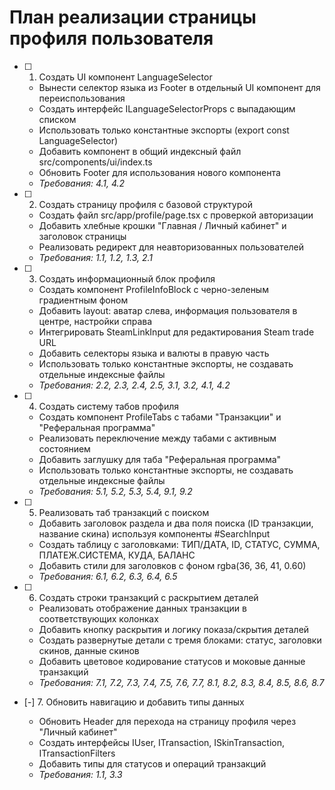 # План реализации страницы профиля пользователя

- [ ] 1. Создать UI компонент LanguageSelector

  - Вынести селектор языка из Footer в отдельный UI компонент для переиспользования
  - Создать интерфейс ILanguageSelectorProps с выпадающим списком
  - Использовать только константные экспорты (export const LanguageSelector)
  - Добавить компонент в общий индексный файл src/components/ui/index.ts
  - Обновить Footer для использования нового компонента
  - _Требования: 4.1, 4.2_

- [ ] 2. Создать страницу профиля с базовой структурой

  - Создать файл src/app/profile/page.tsx с проверкой авторизации
  - Добавить хлебные крошки "Главная / Личный кабинет" и заголовок страницы
  - Реализовать редирект для неавторизованных пользователей
  - _Требования: 1.1, 1.2, 1.3, 2.1_

- [ ] 3. Создать информационный блок профиля

  - Создать компонент ProfileInfoBlock с черно-зеленым градиентным фоном
  - Добавить layout: аватар слева, информация пользователя в центре, настройки справа
  - Интегрировать SteamLinkInput для редактирования Steam trade URL
  - Добавить селекторы языка и валюты в правую часть
  - Использовать только константные экспорты, не создавать отдельные индексные файлы
  - _Требования: 2.2, 2.3, 2.4, 2.5, 3.1, 3.2, 4.1, 4.2_

- [ ] 4. Создать систему табов профиля

  - Создать компонент ProfileTabs с табами "Транзакции" и "Реферальная программа"
  - Реализовать переключение между табами с активным состоянием
  - Добавить заглушку для таба "Реферальная программа"
  - Использовать только константные экспорты, не создавать отдельные индексные файлы
  - _Требования: 5.1, 5.2, 5.3, 5.4, 9.1, 9.2_

- [ ] 5. Реализовать таб транзакций с поиском

  - Добавить заголовок раздела и два поля поиска (ID транзакции, название скина) используя компоненты #SearchInput
  - Создать таблицу с заголовками: ТИП/ДАТА, ID, СТАТУС, СУММА, ПЛАТЕЖ.СИСТЕМА, КУДА, БАЛАНС
  - Добавить стили для заголовков с фоном rgba(36, 36, 41, 0.60)
  - _Требования: 6.1, 6.2, 6.3, 6.4, 6.5_

- [ ] 6. Создать строки транзакций с раскрытием деталей

  - Реализовать отображение данных транзакции в соответствующих колонках
  - Добавить кнопку раскрытия и логику показа/скрытия деталей
  - Создать развернутые детали с тремя блоками: статус, заголовки скинов, данные скинов
  - Добавить цветовое кодирование статусов и моковые данные транзакций
  - _Требования: 7.1, 7.2, 7.3, 7.4, 7.5, 7.6, 7.7, 8.1, 8.2, 8.3, 8.4, 8.5, 8.6, 8.7_

- [-] 7. Обновить навигацию и добавить типы данных

  - Обновить Header для перехода на страницу профиля через "Личный кабинет"
  - Создать интерфейсы IUser, ITransaction, ISkinTransaction, ITransactionFilters
  - Добавить типы для статусов и операций транзакций
  - _Требования: 1.1, 3.3_
